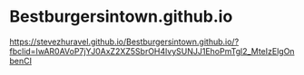 # Bestburgersintown.github.io
https://stevezhuravel.github.io/Bestburgersintown.github.io/?fbclid=IwAR0AVoP7jYJ0AxZ2XZ5SbrOH4lvySUNJJ1EhoPmTgl2_MteIzElgOnbenCI

